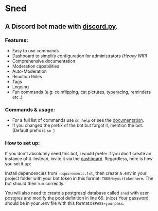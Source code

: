 # Sned

## A Discord bot made with [discord.py](https://github.com/Rapptz/discord.py).

### Features:
 - Easy to use commands
 - Dashboard to simplify configuration for administrators *(Heavy WIP)*
 - Comprehensive documentation
 - Moderation capabilities
 - Auto-Moderation
 - Reaction Roles
 - Tags
 - Logging
 - Fun commands (e.g: coinflipping, cat pictures, typeracing, reminders etc..)

### Commands & usage:
 - For a full list of commands use `sn help` or see the [documentation](https://sned.hypersden.com/docs/).
 - If you changed the prefix of the bot but forgot it, mention the bot. (Default prefix is `sn `)

### How to set up:
If you don't absolutely need this bot, I would prefer if you don't create an instance of it. Instead, invite it via the [dashboard](https://sned.hypersden.com/dashboard). Regardless, here is how you set it up:

Install dependencies from `requirements.txt`, then create a .env in your project folder with your bot token in this format: `TOKEN=yourtokenhere`. The bot should then run correctly.

You will also need to create a postgresql database called `sned` with user postgres and modify the pool definition in line 69. (nice) Your password should be in your .env file with this format:`DBPASS=yourpass`.
